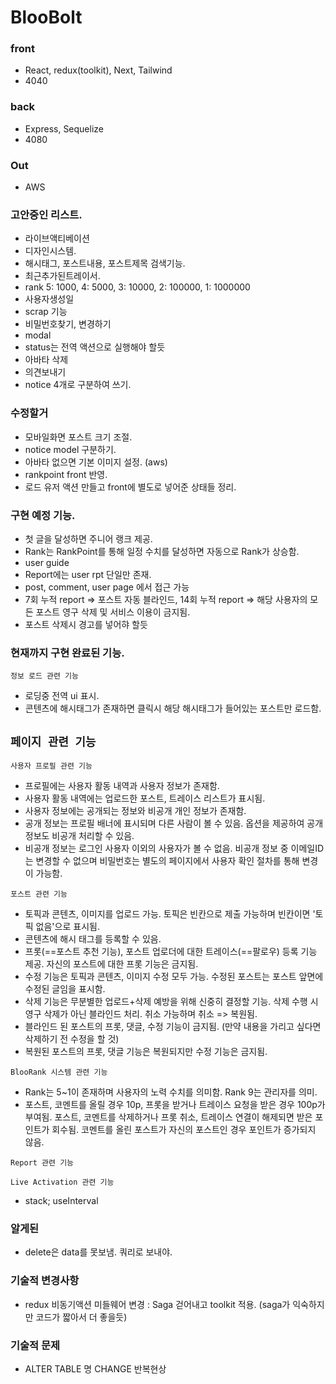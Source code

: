 # BlooBolt

### front

- React, redux(toolkit), Next, Tailwind
- 4040

### back

- Express, Sequelize
- 4080

### Out

- AWS

### 고안중인 리스트.

- 라이브액티베이션
- 디자인시스템.
- 해시태그, 포스트내용, 포스트제목 검색기능.
- 최근추가된트레이서.
- rank 5: 1000, 4: 5000, 3: 10000, 2: 100000, 1: 1000000
- 사용자생성일
- scrap 기능
- 비밀번호찾기, 변경하기
- modal
- status는 전역 액션으로 실행해야 할듯
- 아바타 삭제
- 의견보내기
- notice 4개로 구분하여 쓰기.

### 수정할거

- 모바일화면 포스트 크기 조절.
- notice model 구분하기.
- 아바타 없으면 기본 이미지 설정. (aws)
- rankpoint front 반영.
- 로드 유저 액션 만들고 front에 별도로 넣어준 상태들 정리.

### 구현 예정 기능.

- 첫 글을 달성하면 주니어 랭크 제공.
- Rank는 RankPoint를 통해 일정 수치를 달성하면 자동으로 Rank가 상승함.
- user guide
- Report에는 user rpt 단일만 존재.
- post, comment, user page 에서 접근 가능
- 7회 누적 report => 포스트 자동 블라인드, 14회 누적 report => 해당 사용자의 모든 포스트 영구 삭제 및 서비스 이용이 금지됨.
- 포스트 삭제시 경고를 넣어햐 할듯

### 현재까지 구현 완료된 기능.

`정보 로드 관련 기능`

- 로딩중 전역 ui 표시.
- 콘텐츠에 해시태그가 존재하면 클릭시 해당 해시태그가 들어있는 포스트만 로드함.

## `페이지 관련 기능`

`사용자 프로필 관련 기능`

- 프로필에는 사용자 활동 내역과 사용자 정보가 존재함.
- 사용자 활동 내역에는 업로드한 포스트, 트레이스 리스트가 표시됨.
- 사용자 정보에는 공개되는 정보와 비공개 개인 정보가 존재함.
- 공개 정보는 프로필 배너에 표시되며 다른 사람이 볼 수 있음. 옵션을 제공하여 공개 정보도 비공개 처리할 수 있음.
- 비공개 정보는 로그인 사용자 이외의 사용자가 볼 수 없음. 비공개 정보 중 이메일ID는 변경할 수 없으며 비밀번호는 별도의 페이지에서 사용자 확인 절차를 통해 변경이 가능함.

`포스트 관련 기능`

- 토픽과 콘텐츠, 이미지를 업로드 가능. 토픽은 빈칸으로 제출 가능하며 빈칸이면 '토픽 없음'으로 표시됨.
- 콘텐츠에 해시 태그를 등록할 수 있음.
- 프롯(==포스트 추천 기능), 포스트 업로더에 대한 트레이스(==팔로우) 등록 기능 제공. 자신의 포스트에 대한 프롯 기능은 금지됨.
- 수정 기능은 토픽과 콘텐츠, 이미지 수정 모두 가능. 수정된 포스트는 포스트 앞면에 수정된 글임을 표시함.
- 삭제 기능은 무분별한 업로드+삭제 예방을 위해 신중히 결정할 기능. 삭제 수행 시 영구 삭제가 아닌 블라인드 처리. 취소 가능하며 취소 => 복원됨.
- 블라인드 된 포스트의 프롯, 댓글, 수정 기능이 금지됨. (만약 내용을 가리고 싶다면 삭제하기 전 수정을 할 것)
- 복원된 포스트의 프롯, 댓글 기능은 복원되지만 수정 기능은 금지됨.

`BlooRank 시스템 관련 기능`

- Rank는 5~1이 존재하며 사용자의 노력 수치를 의미함. Rank 9는 관리자를 의미.
- 포스트, 코멘트를 올릴 경우 10p, 프롯을 받거나 트레이스 요청을 받은 경우 100p가 부여됨. 포스트, 코멘트를 삭제하거나 프롯 취소, 트레이스 연결이 해제되면 받은 포인트가 회수됨. 코멘트를 올린 포스트가 자신의 포스트인 경우 포인트가 증가되지 않음.

`Report 관련 기능`

`Live Activation 관련 기능`

- stack; useInterval

### 알게된

- delete은 data를 못보냄. 쿼리로 보내야.

### 기술적 변경사항

- redux 비동기액션 미들웨어 변경 : Saga 걷어내고 toolkit 적용. (saga가 익숙하지만 코드가 짧아서 더 좋을듯)

### 기술적 문제

- ALTER TABLE 명 CHANGE 반복현상
